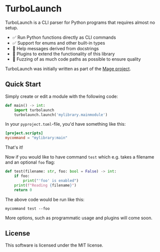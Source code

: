 TurboLaunch
===========

TurboLaunch is a CLI parser for Python programs that requires almost no setup.

 - ✅ Run Python functions directly as CLI commands
 - ✅ Support for enums and other built-in types
 - 🚧 Help messages derived from docstrings
 - 🚧 Plugins to extend the functionality of this library
 - 🚧 Fuzzing of as much code paths as possible to ensure quality

TurboLaunch was initially written as part of the [Mage project](https://github.com/samvv/mage).

## Quick Start

Simply create or edit a module with the following code:

```py
def main() -> int:
    import turbolaunch
    turbolaunch.launch('mylibrary.mainmodule')
```

In your `pyproject.toml`-file, you'd have something like this:

```toml
[project.scripts]
mycommand = "mylibrary:main"
```

That's it!

Now if you would like to have command `test` which e.g. takes a filename and an optional `foo` flag:

```py
def test(filename: str, foo: bool = False) -> int:
    if foo:
        print("'foo' is enabled")
    print(f"Reading {filename}")
    return 0
```

The above code would be run like this:

```
mycommand test --foo
```

More options, such as programmatic usage and plugins will come soon.

## License

This software is licensed under the MIT license.
